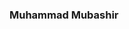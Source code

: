 ### Muhammad Mubashir

<!--
👋 Hello! I'm Mubashir, a data scientist passionate about deriving insights from data and solving real-world problems.

## 🚀 About Me

- 🎓 Graduated in Electrical Engineering from National University of Sciences and Technology (NUST).
- 💼 Currently exploring the intersection of data science and Electrical Engineering.
- 🌱 Keen on continuous learning and staying updated with the latest in data science.

## 🔧 Skills

- **Programming Languages:** Python, R
- **Data Analysis:** Pandas, NumPy
- **Machine Learning:** Scikit-learn, TensorFlow
- **Database:** SQL
- **Visualization:** Matplotlib, Seaborn
- **Other Skills:** [Any additional skills you possess]

## 📊 Projects

### [Project Name 1]
- Implemented [brief description].
- Technologies used: [List technologies used].
- [Link to the project repository or live demo].

### [Project Name 2]
- Developed [brief description].
- Technologies used: [List technologies used].
- [Link to the project repository or live demo].

## 📈 GitHub Stats

![Your GitHub stats](https://github-readme-stats.vercel.app/api?username=yourusername&show_icons=true&theme=radical)

## 📫 Connect with Me

- LinkedIn: https://www.linkedin.com/in/muhammad-mubashir-38a1361a1/
- [Personal Portfolio]: [Your Portfolio URL]
- Email: mubashir_yaseen@hotmail.com

## 👀 More About Me

- [Any additional details, achievements, or information you'd like to highlight].

-->
